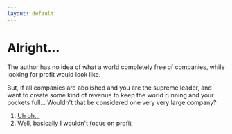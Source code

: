 ```yaml
---
layout: default
---
```


# Alright...

The author has no idea of what a world completely free of companies, while looking for profit would look like. 

But, if all companies are abolished and you are the supreme leader, and want to create some kind of revenue to keep the world running and your pockets full... Wouldn't that be considered one very very large company?

1. [Uh oh...](./scenario-31)
2. [Well, basically I wouldn't focus on profit](./scenario-30)
